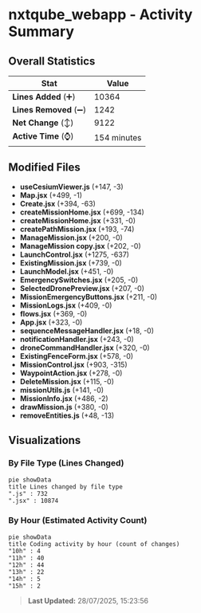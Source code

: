 # nxtqube_webapp - Activity Summary 

## Overall Statistics

| Stat                   | Value                                                             |
| ---------------------- | ----------------------------------------------------------------- |
| **Lines Added** (➕)   | 10364                                          |
| **Lines Removed** (➖) | 1242                                        |
| **Net Change** (↕)    | 9122                |
| **Active Time** (⌚)   | 154 minutes |


## Modified Files
- **useCesiumViewer.js** (+147, -3)
- **Map.jsx** (+499, -1)
- **Create.jsx** (+394, -63)
- **createMissionHome.jsx** (+699, -134)
- **createMissionHome.jsx** (+331, -0)
- **createPathMission.jsx** (+193, -74)
- **ManageMission.jsx** (+200, -0)
- **ManageMission copy.jsx** (+202, -0)
- **LaunchControl.jsx** (+1275, -637)
- **ExistingMission.jsx** (+739, -0)
- **LaunchModel.jsx** (+451, -0)
- **EmergencySwitches.jsx** (+205, -0)
- **SelectedDronePreview.jsx** (+207, -0)
- **MissionEmergencyButtons.jsx** (+211, -0)
- **MissionLogs.jsx** (+409, -0)
- **flows.jsx** (+369, -0)
- **App.jsx** (+323, -0)
- **sequenceMessageHandler.jsx** (+18, -0)
- **notificationHandler.jsx** (+243, -0)
- **droneCommandHandler.jsx** (+320, -0)
- **ExistingFenceForm.jsx** (+578, -0)
- **MissionControl.jsx** (+903, -315)
- **WaypointAction.jsx** (+278, -0)
- **DeleteMission.jsx** (+115, -0)
- **missionUtils.js** (+141, -0)
- **MissionInfo.jsx** (+486, -2)
- **drawMission.js** (+380, -0)
- **removeEntities.js** (+48, -13)

## Visualizations

### By File Type (Lines Changed)

```mermaid
pie showData
title Lines changed by file type
".js" : 732
".jsx" : 10874
```

### By Hour (Estimated Activity Count)

```mermaid
pie showData
title Coding activity by hour (count of changes)
"10h" : 4
"11h" : 40
"12h" : 44
"13h" : 22
"14h" : 5
"15h" : 2
```


> **Last Updated:** 28/07/2025, 15:23:56